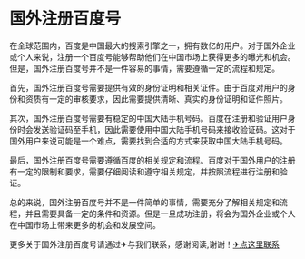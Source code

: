# 国外注册百度号

在全球范围内，百度是中国最大的搜索引擎之一，拥有数亿的用户。对于国外企业或个人来说，注册一个百度号能够帮助他们在中国市场上获得更多的曝光和机会。但是，国外注册百度号并不是一件容易的事情，需要遵循一定的流程和规定。

首先，国外注册百度号需要提供有效的身份证明和相关证件。由于百度对用户的身份和资质有一定的审核要求，因此需要提供清晰、真实的身份证明和证件照片。

其次，国外注册百度号需要有稳定的中国大陆手机号码。百度在注册和验证用户身份时会发送验证码至手机，因此需要使用中国大陆手机号码来接收验证码。这对于国外用户来说可能是一个难点，需要找到合适的方式来获取中国大陆手机号码。

最后，国外注册百度号需要遵循百度的相关规定和流程。百度对于国外用户的注册有一定的限制和要求，需要仔细阅读和遵守相关规定，并按照流程进行注册和验证。

总的来说，国外注册百度号并不是一件简单的事情，需要充分了解相关规定和流程，并且需要具备一定的条件和资源。但是一旦成功注册，将会为国外企业或个人在中国市场上带来更多的机会和发展空间。

更多关于国外注册百度号请通过✈与我们联系，感谢阅读,谢谢！[✈点这里联系](https://d.k02.cc)